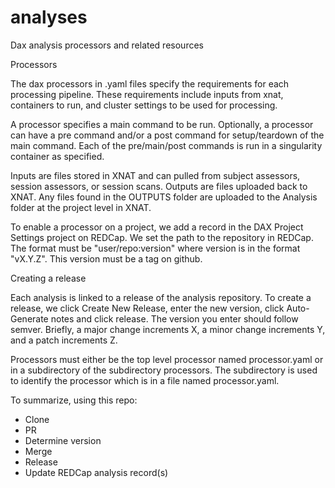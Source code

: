 # analyses
Dax analysis processors and related resources



Processors

The dax processors in .yaml files specify the requirements for each processing pipeline.
These requirements include inputs from xnat, containers to run, and cluster settings to be used for processing.

A processor specifies a main command to be run.  Optionally, a processor can have a pre command and/or a post command for setup/teardown of the main command. Each of the pre/main/post commands is run in a singularity container as specified.

Inputs are files stored in XNAT and can pulled from subject assessors, session assessors, or session scans. Outputs are files uploaded back to XNAT. Any files found in the OUTPUTS folder are uploaded to the Analysis folder at the project level in XNAT.

To enable a processor on a project, we add a record in the DAX Project Settings project on REDCap. We set the path to the repository in REDCap. The format must be "user/repo:version" where version is in the format "vX.Y.Z". This version must be a tag on github.



Creating a release

Each analysis is linked to a release of the analysis repository. To create a release, we click Create New Release, enter the new version, click Auto-Generate notes and click release. The version you enter should follow semver. Briefly, a major change increments X, a minor change increments Y, and a patch increments Z.


Processors must either be the top level processor named processor.yaml or in a subdirectory of the subdirectory processors. The subdirectory is used to identify the processor which is in a file named processor.yaml.



To summarize, using this repo:
  - Clone
  - PR
  - Determine version
  - Merge
  - Release
  - Update REDCap analysis record(s)

